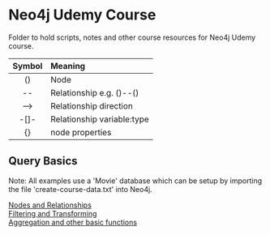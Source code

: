 # Neo4j Udemy Course
Folder to hold scripts, notes and other course resources for Neo4j Udemy course.

| Symbol | Meaning|
| :---: | :--- |
| () | Node |
| -- | Relationship e.g. ()--() |
| --> | Relationship direction |
| -[]- | Relationship variable:type |
| {} | node properties |

## Query Basics
Note: All examples use a 'Movie' database which can be setup by importing the file 'create-course-data.txt' into Neo4j.

[Nodes and Relationships](../UdemyCourse/Notes/QB_Nodes.md)  
[Filtering and Transforming](../UdemyCourse/Notes/QB_Filtering.md)  
[Aggregation and other basic functions](../UdemyCourse/Notes/QB_Aggregation.md)  

